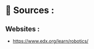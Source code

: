 # :robot: Sources : <br />

<!-- We need More contributers!!!!!! -->

## Websites : <br/> 
- https://www.edx.org/learn/robotics/ 

